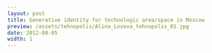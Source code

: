 ```yaml
---
layout: post
title: Generative identity for technologic area/space in Moscow
preview: /assets/tehnopolis/Alina_Loseva_tehnopolis_01.jpg
date: 2012-08-05
width: 1
---
```

